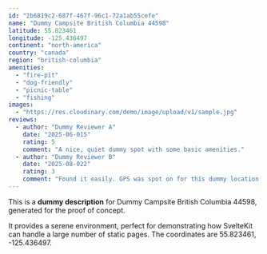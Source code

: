 ```yaml
---
id: "2b6819c2-687f-467f-96c1-72a1ab55cefe"
name: "Dummy Campsite British Columbia 44598"
latitude: 55.823461
longitude: -125.436497
continent: "north-america"
country: "canada"
region: "british-columbia"
amenities:
  - "fire-pit"
  - "dog-friendly"
  - "picnic-table"
  - "fishing"
images:
  - "https://res.cloudinary.com/demo/image/upload/v1/sample.jpg"
reviews:
  - author: "Dummy Reviewer A"
    date: "2025-06-015"
    rating: 5
    comment: "A nice, quiet dummy spot with some basic amenities."
  - author: "Dummy Reviewer B"
    date: "2025-08-022"
    rating: 3
    comment: "Found it easily. GPS was spot on for this dummy location."
---
```


This is a **dummy description** for Dummy Campsite British Columbia 44598, generated for the proof of concept.

It provides a serene environment, perfect for demonstrating how SvelteKit can handle a large number of static pages. The coordinates are 55.823461, -125.436497.
